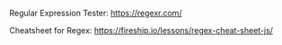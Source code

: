 Regular Expression Tester: https://regexr.com/

Cheatsheet for Regex: https://fireship.io/lessons/regex-cheat-sheet-js/
